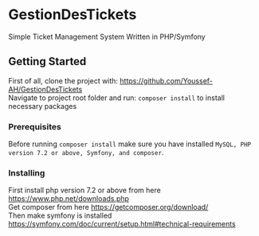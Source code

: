 # GestionDesTickets
Simple Ticket Management System Written in PHP/Symfony

## Getting Started
First of all, clone the project with: https://github.com/Youssef-AH/GestionDesTickets <br>
Navigate to project root folder and run: `composer install` to install necessary packages

### Prerequisites
Before running `composer install` make sure you have installed `MySQL, PHP version 7.2 or above, Symfony, and composer`.

### Installing
First install php version 7.2 or above from here https://www.php.net/downloads.php <br>
Get composer from here https://getcomposer.org/download/ <br>
Then make symfony is installed https://symfony.com/doc/current/setup.html#technical-requirements <br>
